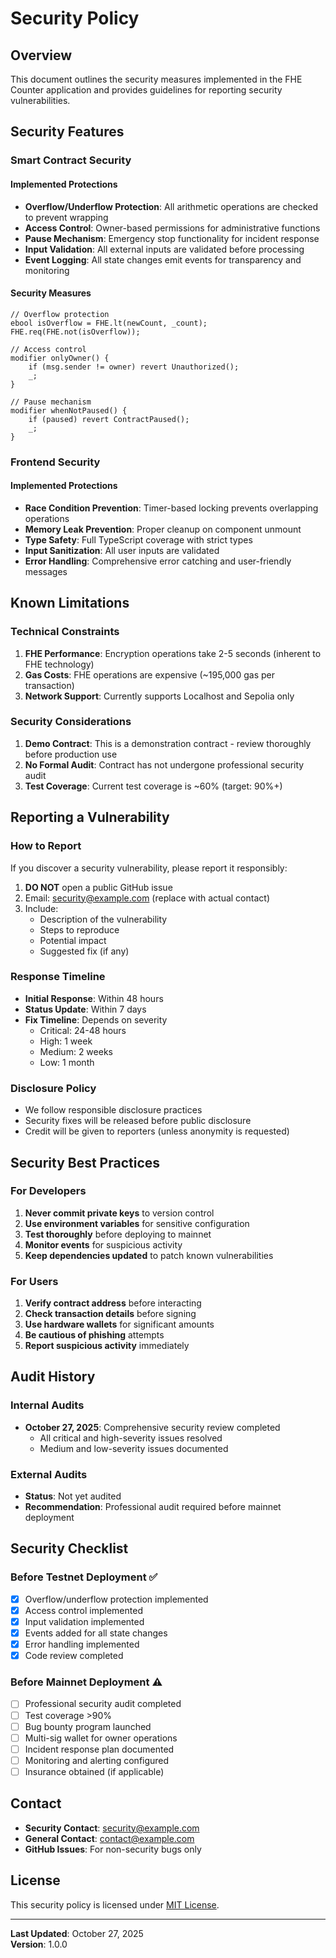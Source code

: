 # Security Policy

## Overview

This document outlines the security measures implemented in the FHE Counter application and provides guidelines for reporting security vulnerabilities.

## Security Features

### Smart Contract Security

#### Implemented Protections
- **Overflow/Underflow Protection**: All arithmetic operations are checked to prevent wrapping
- **Access Control**: Owner-based permissions for administrative functions
- **Pause Mechanism**: Emergency stop functionality for incident response
- **Input Validation**: All external inputs are validated before processing
- **Event Logging**: All state changes emit events for transparency and monitoring

#### Security Measures
```solidity
// Overflow protection
ebool isOverflow = FHE.lt(newCount, _count);
FHE.req(FHE.not(isOverflow));

// Access control
modifier onlyOwner() {
    if (msg.sender != owner) revert Unauthorized();
    _;
}

// Pause mechanism
modifier whenNotPaused() {
    if (paused) revert ContractPaused();
    _;
}
```

### Frontend Security

#### Implemented Protections
- **Race Condition Prevention**: Timer-based locking prevents overlapping operations
- **Memory Leak Prevention**: Proper cleanup on component unmount
- **Type Safety**: Full TypeScript coverage with strict types
- **Input Sanitization**: All user inputs are validated
- **Error Handling**: Comprehensive error catching and user-friendly messages

## Known Limitations

### Technical Constraints
1. **FHE Performance**: Encryption operations take 2-5 seconds (inherent to FHE technology)
2. **Gas Costs**: FHE operations are expensive (~195,000 gas per transaction)
3. **Network Support**: Currently supports Localhost and Sepolia only

### Security Considerations
1. **Demo Contract**: This is a demonstration contract - review thoroughly before production use
2. **No Formal Audit**: Contract has not undergone professional security audit
3. **Test Coverage**: Current test coverage is ~60% (target: 90%+)

## Reporting a Vulnerability

### How to Report

If you discover a security vulnerability, please report it responsibly:

1. **DO NOT** open a public GitHub issue
2. Email: security@example.com (replace with actual contact)
3. Include:
   - Description of the vulnerability
   - Steps to reproduce
   - Potential impact
   - Suggested fix (if any)

### Response Timeline

- **Initial Response**: Within 48 hours
- **Status Update**: Within 7 days
- **Fix Timeline**: Depends on severity
  - Critical: 24-48 hours
  - High: 1 week
  - Medium: 2 weeks
  - Low: 1 month

### Disclosure Policy

- We follow responsible disclosure practices
- Security fixes will be released before public disclosure
- Credit will be given to reporters (unless anonymity is requested)

## Security Best Practices

### For Developers

1. **Never commit private keys** to version control
2. **Use environment variables** for sensitive configuration
3. **Test thoroughly** before deploying to mainnet
4. **Monitor events** for suspicious activity
5. **Keep dependencies updated** to patch known vulnerabilities

### For Users

1. **Verify contract address** before interacting
2. **Check transaction details** before signing
3. **Use hardware wallets** for significant amounts
4. **Be cautious of phishing** attempts
5. **Report suspicious activity** immediately

## Audit History

### Internal Audits
- **October 27, 2025**: Comprehensive security review completed
  - All critical and high-severity issues resolved
  - Medium and low-severity issues documented

### External Audits
- **Status**: Not yet audited
- **Recommendation**: Professional audit required before mainnet deployment

## Security Checklist

### Before Testnet Deployment ✅
- [x] Overflow/underflow protection implemented
- [x] Access control implemented
- [x] Input validation implemented
- [x] Events added for all state changes
- [x] Error handling implemented
- [x] Code review completed

### Before Mainnet Deployment ⚠️
- [ ] Professional security audit completed
- [ ] Test coverage >90%
- [ ] Bug bounty program launched
- [ ] Multi-sig wallet for owner operations
- [ ] Incident response plan documented
- [ ] Monitoring and alerting configured
- [ ] Insurance obtained (if applicable)

## Contact

- **Security Contact**: security@example.com
- **General Contact**: contact@example.com
- **GitHub Issues**: For non-security bugs only

## License

This security policy is licensed under [MIT License](LICENSE).

---

**Last Updated**: October 27, 2025  
**Version**: 1.0.0
